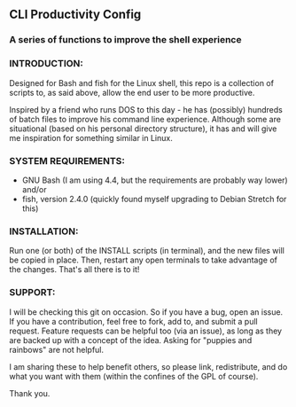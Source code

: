 ## CLI Productivity Config

### A series of functions to improve the shell experience



### INTRODUCTION:

Designed for Bash and fish for the Linux shell, this repo is a collection of scripts to, as said above, allow the end user to be more productive.

Inspired by a friend who runs DOS to this day - he has (possibly) hundreds of batch files to improve his command line experience.  Although some are situational (based on his personal directory structure), it has and will give me inspiration for something similar in Linux.



### SYSTEM REQUIREMENTS:

- GNU Bash (I am using 4.4, but the requirements are probably way lower) and/or
- fish, version 2.4.0 (quickly found myself upgrading to Debian Stretch for this)



### INSTALLATION:

Run one (or both) of the INSTALL scripts (in terminal), and the new files will be copied in place.  Then, restart any open terminals to take advantage of the changes.  That's all there is to it!



### SUPPORT:

I will be checking this git on occasion.  So if you have a bug, open an issue.  If you have a contribution, feel free to fork, add to, and submit a pull request.  Feature requests can be helpful too (via an issue), as long as they are backed up with a concept of the idea.  Asking for "puppies and rainbows" are not helpful.  

I am sharing these to help benefit others, so please link, redistribute, and do what you want with them (within the confines of the GPL of course).

Thank you.
